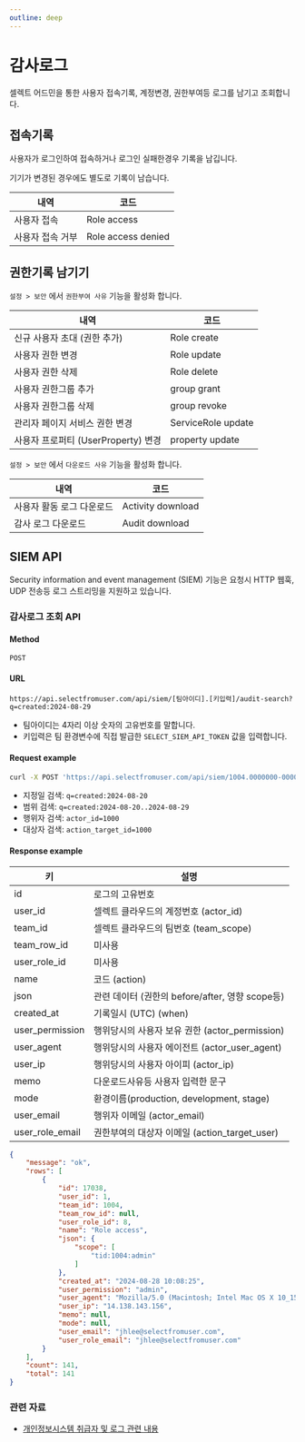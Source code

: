 ```yaml
---
outline: deep
---
```


# 감사로그

셀렉트 어드민을 통한 사용자 접속기록, 계정변경, 권한부여등 로그를 남기고 조회합니다.

## 접속기록

사용자가 로그인하여 접속하거나 로그인 실패한경우 기록을 남깁니다.

기기가 변경된 경우에도 별도로 기록이 남습니다.

| 내역    | 코드 |
| -------- | ------- |
| 사용자 접속  | Role access    |
| 사용자 접속 거부 | Role access denied     |

## 권한기록 남기기

`설정 > 보안` 에서 `권한부여 사유` 기능을 활성화 합니다.

| 내역    | 코드 |
| -------- | ------- |
| 신규 사용자 초대 (권한 추가) | Role create |
| 사용자 권한 변경 | Role update |
| 사용자 권한 삭제 | Role delete |
| 사용자 권한그룹 추가 | group grant |
| 사용자 권한그룹 삭제 | group revoke |
| 관리자 페이지 서비스 권한 변경 | ServiceRole update |
| 사용자 프로퍼티 (UserProperty) 변경 | property update |


`설정 > 보안` 에서 `다운로드 사유` 기능을 활성화 합니다.

| 내역    | 코드 |
| -------- | ------- |
| 사용자 활동 로그 다운로드 | Activity download |
| 감사 로그 다운로드 | Audit download |


## SIEM API

Security information and event management (SIEM) 기능은 요청시 HTTP 웹훅, UDP 전송등 로그 스트리밍을 지원하고 있습니다. 

### 감사로그 조회 API

#### Method 

`POST` 

#### URL 

`https://api.selectfromuser.com/api/siem/[팀아이디].[키입력]/audit-search?q=created:2024-08-29`

- 팀아이디는 4자리 이상 숫자의 고유번호를 말합니다.
- 키입력은 팀 환경변수에 직접 발급한 `SELECT_SIEM_API_TOKEN` 값을 입력합니다.

#### Request example

```sh
curl -X POST 'https://api.selectfromuser.com/api/siem/1004.0000000-0000-0000-0000-000000000/audit-search?q=created%3A2023-08-20..2024-08-29'
```


- 지정일 검색: `q=created:2024-08-20` 
- 범위 검색: `q=created:2024-08-20..2024-08-29`
- 행위자 검색: `actor_id=1000`
- 대상자 검색: `action_target_id=1000`

#### Response example

| 키    | 설명 |
| -------- | ------- |
| id | 로그의 고유번호 |
| user_id | 셀렉트 클라우드의 계정번호 (actor_id) |
| team_id | 셀렉트 클라우드의 팀번호 (team_scope) |
| team_row_id | 미사용 |
| user_role_id | 미사용 |
| name | 코드 (action) |
| json | 관련 데이터 (권한의 before/after, 영향 scope등) |
| created_at | 기록일시 (UTC) (when) |
| user_permission | 행위당시의 사용자 보유 권한 (actor_permission) |
| user_agent | 행위당시의 사용자 에이전트 (actor_user_agent) |
| user_ip | 행위당시의 사용자 아이피 (actor_ip) |
| memo | 다운로드사유등 사용자 입력한 문구 |
| mode | 환경이름(production, development, stage) |
| user_email | 행위자 이메일 (actor_email) |
| user_role_email | 권한부여의 대상자 이메일 (action_target_user) |

```json
{
    "message": "ok",
    "rows": [
        {
            "id": 17038,
            "user_id": 1,
            "team_id": 1004,
            "team_row_id": null,
            "user_role_id": 8,
            "name": "Role access",
            "json": {
                "scope": [
                    "tid:1004:admin"
                ]
            },
            "created_at": "2024-08-28 10:08:25",
            "user_permission": "admin",
            "user_agent": "Mozilla/5.0 (Macintosh; Intel Mac OS X 10_15_7) AppleWebKit/537.36 (KHTML, like Gecko) Chrome/127.0.0.0 Safari/537.36",
            "user_ip": "14.138.143.156",
            "memo": null,
            "mode": null,
            "user_email": "jhlee@selectfromuser.com",
            "user_role_email": "jhlee@selectfromuser.com"
        }
    ],
    "count": 141,
    "total": 141
}
```


### 관련 자료

- [개인정보시스템 취급자 및 로그 관련 내용](https://blog.selectfromuser.com/privacy-log-retention)